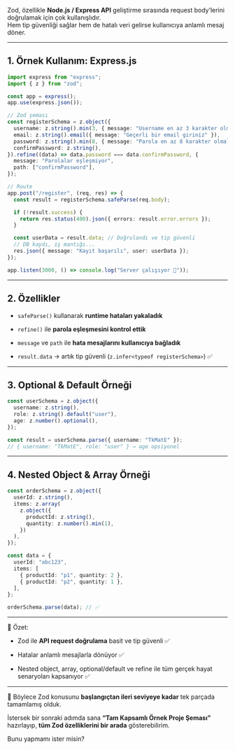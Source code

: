 
Zod, özellikle **Node.js / Express API** geliştirme sırasında request body’lerini doğrulamak için çok kullanışlıdır.  
Hem tip güvenliği sağlar hem de hatalı veri gelirse kullanıcıya anlamlı mesaj döner.

---

## 1. Örnek Kullanım: Express.js

```ts
import express from "express";
import { z } from "zod";

const app = express();
app.use(express.json());

// Zod şeması
const registerSchema = z.object({
  username: z.string().min(3, { message: "Username en az 3 karakter olmalı" }),
  email: z.string().email({ message: "Geçerli bir email giriniz" }),
  password: z.string().min(8, { message: "Parola en az 8 karakter olmalı" }),
  confirmPassword: z.string(),
}).refine((data) => data.password === data.confirmPassword, {
  message: "Parolalar eşleşmiyor",
  path: ["confirmPassword"],
});

// Route
app.post("/register", (req, res) => {
  const result = registerSchema.safeParse(req.body);

  if (!result.success) {
    return res.status(400).json({ errors: result.error.errors });
  }

  const userData = result.data; // Doğrulandı ve tip güvenli
  // DB kaydı, iş mantığı...
  res.json({ message: "Kayıt başarılı", user: userData });
});

app.listen(3000, () => console.log("Server çalışıyor 🚀"));
```

---

## 2. Özellikler

- `safeParse()` kullanarak **runtime hataları yakaladık**
    
- `refine()` ile **parola eşleşmesini kontrol ettik**
    
- `message` ve `path` ile **hata mesajlarını kullanıcıya bağladık**
    
- `result.data` → artık tip güvenli (`z.infer<typeof registerSchema>`) ✅
    

---

## 3. Optional & Default Örneği

```ts
const userSchema = z.object({
  username: z.string(),
  role: z.string().default("user"),
  age: z.number().optional(),
});

const result = userSchema.parse({ username: "TkMatE" });
// { username: "TkMatE", role: "user" } → age opsiyonel
```

---

## 4. Nested Object & Array Örneği

```ts
const orderSchema = z.object({
  userId: z.string(),
  items: z.array(
    z.object({
      productId: z.string(),
      quantity: z.number().min(1),
    })
  ),
});

const data = {
  userId: "abc123",
  items: [
    { productId: "p1", quantity: 2 },
    { productId: "p2", quantity: 1 },
  ],
};

orderSchema.parse(data); // ✅
```

---

📌 Özet:

- Zod ile **API request doğrulama** basit ve tip güvenli ✅
    
- Hatalar anlamlı mesajlarla dönüyor ✅
    
- Nested object, array, optional/default ve refine ile tüm gerçek hayat senaryoları kapsanıyor ✅
    

---

🎯 Böylece Zod konusunu **başlangıçtan ileri seviyeye kadar** tek parçada tamamlamış olduk.

İstersek bir sonraki adımda sana **“Tam Kapsamlı Örnek Proje Şeması”** hazırlayıp, **tüm Zod özelliklerini bir arada** gösterebilirim.

Bunu yapmamı ister misin?